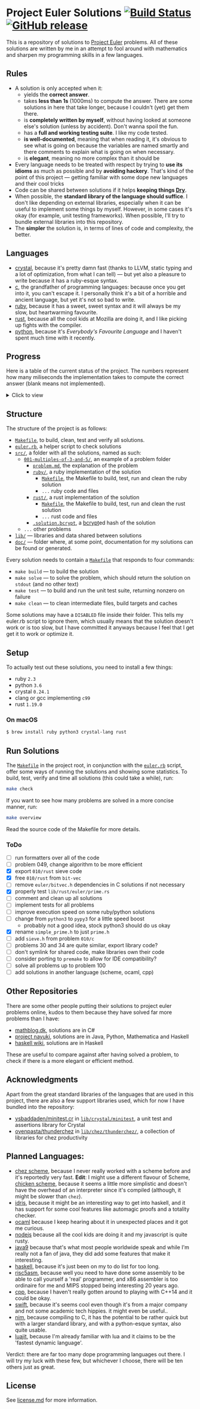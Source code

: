 # Project Euler Solutions [![Build Status](https://travis-ci.org/xfbs/euler.svg?branch=master)](https://travis-ci.org/xfbs/euler) [![GitHub release](https://img.shields.io/github/tag/xfbs/euler.svg)]()

This is a repository of solutions to [Project Euler](https://projecteuler.net/)
problems. All of these solutions are written by me in an attempt to fool around
with mathematics and sharpen my programming skills in a few languages.

## Rules

  - A solution is only accepted when it:
      - yields the **correct answer**.
      - takes **less than 1s** (1000ms) to compute the answer. There are some
        solutions in here that take longer, because I couldn't (yet) get them
        there.
      - is **completely written by myself**, without having looked at someone
        else's solution (unless by accident). Don't wanna spoil the fun.
      - has a **full and working testing suite**. I like my code tested.
      - **is well-documented**, meaning that when reading it, it's obvious to
        see what is going on because the variables are named smartly and there
        comments to explain what is going on when necessary.
      - is **elegant**, meaning no more complex than it should be
  - Every language needs to be treated with respect by trying to **use its
    idioms** as much as possible and by **avoiding hackery**. That's kind of the
    point of this project — getting familiar with some dope new languages and
    their cool tricks
  - Code can be shared between solutions if it helps **keeping things 
    [Dry](http://wiki.c2.com/?DontRepeatYourself)**.
  - When possible, the **standard library of the language should suffice**. I
    don't like depending on external libraries, especially when it can be useful
    to implement some things by myself. However, in some cases it's okay (for 
    example, unit testing frameworks). When possible, I'll try to bundle
    external libraries into this repository.
  - The **simpler** the solution is, in terms of lines of code and complexity,
    the better.

## Languages

  - [crystal](https://crystal-lang.org/), because it's pretty damn fast (thanks
    to LLVM, static typing and a lot of optimization, from what I can tell) — 
    but yet also a pleasure to write because it has a ruby-esque syntax.
  - [c](https://en.wikipedia.org/wiki/C_(programming_language)), the grandfather
    of programming languages: because once you get into it, you can't escape it.
    I personally think it's a bit of a horrible and ancient language, but yet
    it's not so bad to write.
  - [ruby](https://www.ruby-lang.org), because it has a sweet, sweet syntax and
    it will always be my slow, but heartwarming favourite.
  - [rust](https://rust-lang.org), because all the cool kids at Mozilla are
    doing it, and I like picking up fights with the compiler.
  - [python](https://python.org), because it's *Everybody's Favourite Language*
    and I haven't spent much time with it recently.

## Progress

Here is a table of the current status of the project. The numbers represent how
many miliseconds the implementation takes to compute the correct answer (blank
means not implemented). 

<details>
  <summary>Click to view</summary>

| problem | crystal | ruby |   c | rust | python | *avg* |
| ------: | ------- | ---- | --- | ---- | ------ | ----- |
| [`001`](https://projecteuler.net/problem=001) | 18ms | 64ms | 12ms | 12ms | 52ms | 31ms |
| [`002`](https://projecteuler.net/problem=002) | 16ms | 66ms | 14ms | 12ms | 52ms | 32ms |
| [`003`](https://projecteuler.net/problem=003) | 18ms | 98ms | 16ms | 14ms | 56ms | 40ms |
| [`004`](https://projecteuler.net/problem=004) | 70ms | 110ms | 16ms | 26ms | 60ms | 56ms |
| [`005`](https://projecteuler.net/problem=005) | 14ms | 66ms | 16ms | 12ms | 52ms | 32ms |
| [`006`](https://projecteuler.net/problem=006) | 18ms | 80ms | 14ms | 14ms | 52ms | 35ms |
| [`007`](https://projecteuler.net/problem=007) | 24ms | 152ms | 24ms | 22ms | 194ms | 83ms |
| [`008`](https://projecteuler.net/problem=008) | 20ms | 70ms | 14ms | 16ms | 50ms | 34ms |
| [`009`](https://projecteuler.net/problem=009) | 18ms | 68ms | 16ms | 16ms | 88ms | 41ms |
| [`010`](https://projecteuler.net/problem=010) | 138ms | 346ms | 412ms | 28ms | 496ms | 284ms |
| [`011`](https://projecteuler.net/problem=011) | 22ms | 66ms | 16ms | 12ms | 52ms | 33ms |
| [`012`](https://projecteuler.net/problem=012) | 74ms | 618ms | 52ms | 38ms | 990ms | 354ms |
| [`013`](https://projecteuler.net/problem=013) | 18ms | 66ms | 12ms | 12ms | 48ms | 31ms |
| [`014`](https://projecteuler.net/problem=014) | 518ms | 1362ms | 44ms | 38ms | 2016ms | 795ms |
| [`015`](https://projecteuler.net/problem=015) | 16ms | 68ms | 14ms | 16ms | 50ms | 32ms |
| [`016`](https://projecteuler.net/problem=016) | 14ms | 68ms | 12ms | 14ms | 46ms | 30ms |
| [`017`](https://projecteuler.net/problem=017) | 52ms | 104ms | 16ms | 14ms | 56ms | 48ms |
| [`018`](https://projecteuler.net/problem=018) | 20ms | 70ms | 14ms | 10ms | 48ms | 32ms |
| [`019`](https://projecteuler.net/problem=019) | 18ms | 68ms | 16ms | 12ms |      | 28ms |
| [`020`](https://projecteuler.net/problem=020) | 18ms | 64ms | 16ms | 14ms | 48ms | 32ms |
| [`021`](https://projecteuler.net/problem=021) | 34ms | 438ms | 24ms | 26ms | 172ms | 138ms |
| [`022`](https://projecteuler.net/problem=022) | 32ms | 88ms | 14ms | 18ms | 76ms | 45ms |
| [`023`](https://projecteuler.net/problem=023) | 480ms | 2270ms | 36ms | 60ms |      | 711ms |
| [`024`](https://projecteuler.net/problem=024) | 16ms | 62ms | 12ms | 14ms |      | 26ms |
| [`025`](https://projecteuler.net/problem=025) | 18ms | 66ms | 14ms | 14ms | 50ms | 32ms |
| [`026`](https://projecteuler.net/problem=026) | 48ms | 134ms |      |      |      | 91ms |
| [`027`](https://projecteuler.net/problem=027) | 214ms | 902ms | 50ms | 56ms |      | 305ms |
| [`028`](https://projecteuler.net/problem=028) | 16ms | 68ms | 12ms | 16ms | 48ms | 32ms |
| [`029`](https://projecteuler.net/problem=029) | 136ms | 84ms | 16ms | 14ms | 60ms | 62ms |
| [`030`](https://projecteuler.net/problem=030) | 30ms | 98ms | 16ms | 18ms | 78ms | 48ms |
| [`031`](https://projecteuler.net/problem=031) | 38ms | 100ms | 18ms | 12ms | 112ms | 56ms |
| [`032`](https://projecteuler.net/problem=032) | 284ms | 1278ms | 34ms | 54ms |      | 412ms |
| [`033`](https://projecteuler.net/problem=033) | 18ms | 72ms | 14ms | 14ms |      | 29ms |
| [`034`](https://projecteuler.net/problem=034) | 58ms | 154ms | 40ms | 46ms |      | 74ms |
| [`035`](https://projecteuler.net/problem=035) | 600ms | 3290ms | 186ms | 164ms |      | 1060ms |
| [`036`](https://projecteuler.net/problem=036) | 20ms | 70ms | 36ms | 14ms |      | 35ms |
| [`037`](https://projecteuler.net/problem=037) | 158ms |      | 124ms | 118ms |      | 133ms |
| [`038`](https://projecteuler.net/problem=038) | 76ms | 154ms | 14ms | 14ms |      | 64ms |
| [`039`](https://projecteuler.net/problem=039) | 22ms | 94ms | 18ms | 14ms |      | 37ms |
| [`040`](https://projecteuler.net/problem=040) | 18ms | 62ms | 18ms | 14ms | 52ms | 32ms |
| [`041`](https://projecteuler.net/problem=041) | 444ms |      | 124ms |      |      | 284ms |
| [`042`](https://projecteuler.net/problem=042) | 22ms | 74ms |      |      |      | 48ms |
| [`043`](https://projecteuler.net/problem=043) | 18ms | 72ms | 14ms |      |      | 34ms |
| [`044`](https://projecteuler.net/problem=044) | 88ms | 554ms | 34ms |      |      | 225ms |
| [`045`](https://projecteuler.net/problem=045) | 20ms | 80ms | 14ms | 14ms | 100ms | 45ms |
| [`046`](https://projecteuler.net/problem=046) | 34ms | 238ms | 18ms |      |      | 96ms |
| [`047`](https://projecteuler.net/problem=047) | 68ms | 390ms | 46ms |      |      | 168ms |
| [`048`](https://projecteuler.net/problem=048) | 60ms | 72ms | 14ms | 34ms | 50ms | 46ms |
| [`049`](https://projecteuler.net/problem=049) | 222ms | 930ms | 158ms |      |      | 436ms |
| [`050`](https://projecteuler.net/problem=050) | 18ms | 68ms | 12ms | 150ms |      | 62ms |
| [`052`](https://projecteuler.net/problem=052) | 116ms | 268ms | 26ms |      |      | 136ms |
| *min* | 14ms | 62ms | 12ms | 10ms | 46ms | 10ms |
| *max* | 600ms | 3290ms | 412ms | 164ms | 2016ms | 3290ms |
| *average* | 89ms | 324ms | 39ms | 29ms | 182ms | 131ms |
| *mean* | 24ms | 84ms | 16ms | 14ms | 52ms | ms |
| *count* | 51 | 49 | 49 | 42 | 29 | 220 |

</details>

## Structure

The structure of the project is as follows:
  - [`Makefile`](Makefile), to build, clean, test and verify all solutions.
  - [`euler.rb`](euler.rb), a helper script to check solutions
  - [`src/`](src/), a folder with all the solutions, named as such:
      - [`001-multiples-of-3-and-5/`](src/001-multiples-of-3-and-5), an example 
        of a problem folder
          - [`problem.md`](src/001-multiples-of-3-and-5/problem.md), the
            explanation of the problem
          - [`ruby/`](src/001-multiples-of-3-and-5/ruby/), a ruby implementation
            of the solution
              - [`Makefile`](src/001-multiples-of-3-and-5/ruby/Makefile), the
                Makefile to build, test, run and clean the ruby solution
              - `...` ruby code and files
          - [`rust/`](src/001-multiples-of-3-and-5/rust), a rust implementation of the solution
              - [`Makefile`](src/001-multiples-of-3-and-5/rust/Makefile), the
                Makefile to build, test, run and clean the rust solution
              - `...` rust code and files
          - [`.solution.bcrypt`](src/001-multiples-of-3-and-5/.solution.bcrypt),
            a [bcrypt](https://en.wikipedia.org/wiki/Bcrypt)ed hash of the
            solution
      - `...` other problems
  - [`lib/`](lib/) — libraries and data shared between solutions
  - [`doc/`](doc/) — folder where, at some point, documentation for my solutions
    can be found or generated.

Every solution needs to contain a
[`Makefile`](src/001-multiples-of-3-and-5/ruby/Makefile) that responds to four
commands:
  - `make build` — to build the solution
  - `make solve` — to solve the problem, which should return the solution on
    `stdout` (and no other text)
  - `make test` — to build and run the unit test suite, returning nonzero on
    failure
  - `make clean` — to clean intermediate files, build targets and caches

Some solutions may have a `DISABLED` file inside their folder. This tells my
euler.rb script to ignore them, which usually means that the solution doesn't
work or is too slow, but I have committed it anyways because I feel that I get
get it to work or optimize it.

## Setup

To actually test out these solutions, you need to install a few things: 

  - ruby `2.3`
  - python `3.6`
  - crystal `0.24.1`
  - clang or gcc implementing `c99`
  - rust `1.19.0`

### On macOS

```bash
$ brew install ruby python3 crystal-lang rust
```

## Run Solutions

The [`Makefile`](Makefile) in the project root, in conjunction with the 
[`euler.rb`](euler.rb) script, offer some ways of running the solutions and
showing some statistics. To build, test, verify and time all solutions (this
could take a while), run:

```bash
make check
```

If you want to see how many problems are solved in a more concise manner, run:

```bash
make overview
```

Read the source code of the Makefile for more details.

### ToDo

  - [ ] run formatters over all of the code
  - [ ] problem 049, change algorithm to be more efficient
  - [X] export `010/rust` sieve code
  - [X] free `010/rust` from `bit-vec`
  - [ ] remove `euler/bitvec.h` dependencies in C solutions if not necessary
  - [X] properly test `lib/rust/euler/prime.rs`
  - [ ] comment and clean up all solutions
  - [ ] implement tests for all problems
  - [ ] improve execution speed on some ruby/python solutions
  - [ ] change from `python3` to `pypy3` for a little speed boost
      - probably not a good idea, stock python3 should do us okay
  - [X] rename `simple_prime.h` to just `prime.h`
  - [ ] add `sieve.h` from problem `010/c`
  - [ ] problems 30 and 34 are quite similar, export library code?
  - [ ] don't symlink for shared code, make libraries own their code
  - [ ] consider porting to `premake` to allow for IDE compatibility?
  - [ ] solve all problems up to problem 100
  - [ ] add solutions in another language (scheme, ocaml, cpp)

## Other Repositories

There are some other people putting their solutions to project euler problems
online, kudos to them because they have solved far more problems than I have:

  - [mathblog.dk](http://www.mathblog.dk/project-euler-solutions/), solutions
    are in C#
  - [project nayuki](https://www.nayuki.io/page/project-euler-solutions),
    solutions are in Java, Python, Mathematica and Haskell
  - [haskell wiki](https://wiki.haskell.org/Euler_problems), solutions are in
    Haskell

These are useful to compare against after having solved a problem, to check if
there is a more elegant or efficient method.

## Acknowledgments

Apart from the great standard libraries of the languages that are used in this
project, there are also a few support libraries used, which for now I have
bundled into the repository:

  - [ysbaddaden/minitest.cr](https://github.com/ysbaddaden/minitest.cr) in
    [`lib/crystal/minitest`](lib/crystal/minitest/), a unit test and assertions
    library for Crystal
  - [ovenpasta/thunderchez](https://github.com/ovenpasta/thunderchez) in
    [`lib/chez/thunderchez/`](lib/chez/thunderchez/), a collection of libraries
    for chez productivity

## Planned Languages:

  - [chez scheme](https://github.com/cisco/ChezScheme), because I never really
    worked with a scheme before and it's reportedly very fast. **Edit**: I might
    use a different flavour of Scheme, [chicken scheme](http://call-cc.org),
    because it seems a little more simplistic and doesn't have the overhead of
    an interpreter since it's compiled (although, it might be slower than
    `chez`).
  - [idris](https://www.idris-lang.org), because it might be an interesting way
    to get into haskell, and it has support for some cool features like
    automagic proofs and a totality checker.
  - [ocaml](https://github.com/ocaml/ocaml) because I keep hearing about it in
    unexpected places and it got me curious.
  - [nodejs](https://github.com/nodejs/node) because all the cool kids are doing
    it and my javascript is quite rusty.
  - [java9](https://www.oracle.com/java/java9.html) because that's what most
    people worldwide speak and while I'm really not a fan of java, they did add
    some features that make it interesting.
  - [haskell](https://www.haskell.org), because it's just been on my to do list
    for too long.
  - [risc5asm](https://rv8.io), because well you need to have done some assembly
    to be able to call yourself a 'real' programmer, and x86 assembler is too
    ordinaire for me and MIPS stopped being interesting 20 years ago.
  - [cpp](http://clang.org), because I haven't really gotten around to playing
    with C++14 and it could be okay.
  - [swift](https://github.com/apple/swift), because it's seems cool even though
    it's from a major company and not some academic tech hippies. it might even
    be useful..
  - [nim](https://nim-lang.org), because compiling to C, it has the potential to
    be rather quick but with a larger standard library, and with a python-esque
    syntax, also quite usable.
  - [luajit](https://luajit.org/luajit.html), because I'm already familiar with
    lua and it claims to be the 'fastest dynamic language'.

Verdict: there are far too many dope programming languages out there. I will try
my luck with these few, but whichever I choose, there will be ten others just as
great.

## License

See [license.md](license.md) for more information. 
